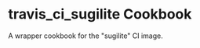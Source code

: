 travis_ci_sugilite Cookbook
===========================

A wrapper cookbook for the "sugilite" CI image.

